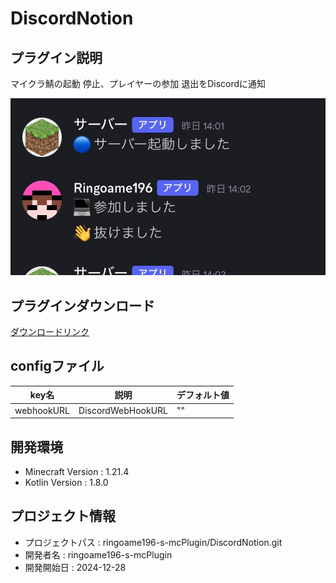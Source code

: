 # DiscordNotion

## プラグイン説明
マイクラ鯖の起動 停止、プレイヤーの参加 退出をDiscordに通知

![説明画像](imgs/img.jfif)

## プラグインダウンロード
[ダウンロードリンク](https://github.com/ringoame196-s-mcPlugin/DiscordNotion/releases/latest)

## configファイル
| key名   |     説明      | デフォルト値 |
| --- | ----------- | ------- |
| webhookURL | DiscordWebHookURL | "" |
 
## 開発環境
- Minecraft Version : 1.21.4
- Kotlin Version : 1.8.0

## プロジェクト情報
- プロジェクトパス : ringoame196-s-mcPlugin/DiscordNotion.git
- 開発者名 : ringoame196-s-mcPlugin
- 開発開始日 : 2024-12-28
